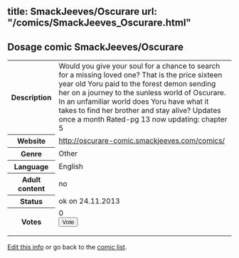 title: SmackJeeves/Oscurare
url: "/comics/SmackJeeves_Oscurare.html"
---
Dosage comic SmackJeeves/Oscurare
-----------------------------------------

<p id="msg"></p>
<script type="text/javascript">
if (window.location.search === '?edit_info_mail=sent_ok') {
  var elem = document.getElementById("msg");
  elem.innerHTML = 'Edited information sucessfully sent for review, which is usually done daily. Thanks!';
  elem.className = 'ok';
}
</script>
<table class="comicinfo">
<tr>
<th>Description</th><td>Would you give your soul for a chance to search for a missing loved one? That is the price sixteen year old Yoru paid to the forest demon sending her on a journey to the sunless world of Oscurare. In an unfamiliar world does Yoru have what it takes to find her brother and stay alive? Updates once a month Rated-pg 13 now updating: chapter 5</td>
</tr>
<tr>
<th>Website</th><td><a href="http://oscurare-comic.smackjeeves.com/comics/">http://oscurare-comic.smackjeeves.com/comics/</a></td>
</tr>
<tr>
<th>Genre</th><td>Other</td>
</tr>
<tr>
<th>Language</th><td>English</td>
</tr>
<tr>
<th>Adult content</th><td>no</td>
</tr>
<tr>
<th>Status</th><td>ok on 24.11.2013</td>
</tr>
<tr>
<th>Votes</th><td>0
<form action="http://gaecounter.appspot.com/count/" method="POST">
<input name="name" type="hidden" value="SmackJeeves_Oscurare"/>
<input name="uid" type="hidden" id="voteuid" value=""/>
<input type="submit" value="Vote"/>
</form>
</td>
</tr>
</table>
<script type="text/javascript">
var ua = navigator.userAgent;
document.getElementById("voteuid").value = ua.replace(/[^a-zA-Z0-9\._:]/g , "_");;
</script>

[Edit this info](SmackJeeves_Oscurare_edit.html) or go back to the [comic list](../comic-index.html).
